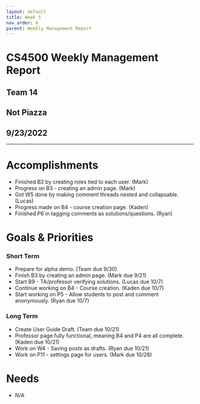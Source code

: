 ```yaml
---
layout: default
title: Week 5
nav_order: 8
parent: Weekly Management Report
---
```

# CS4500 Weekly Management Report 
## Team 14
## Not Piazza
## 9/23/2022
***

# Accomplishments
- Finished B2 by creating roles tied to each user. (Mark)
- Progress on B3 - creating an admin page. (Mark)
- Got W5 done by making comment threads nested and collapsable. (Lucas)
- Progress made on B4 - course creation page. (Kaden)
- Finished P6 in tagging comments as solutions/questions. (Ryan)

# Goals & Priorities
### Short Term
- Prepare for alpha demo. (Team due 9/30)
- Finish B3 by creating an admin page. (Mark due 9/21)
- Start B9 - TA/professor verifying solutions. (Lucas due 10/7)
- Continue working on B4 - Course creation. (Kaden due 10/7)
- Start working on P5 - Allow students to post and comment anonymously. (Ryan due 10/7)

### Long Term
- Create User Guide Draft. (Team due 10/21)
- Professor page fully functional, meaning B4 and P4 are all complete. (Kaden due 10/21)
- Work on W4 - Saving posts as drafts. (Ryan due 10/21)
- Work on P11 - settings page for users. (Mark due 10/28)

# Needs
- N/A